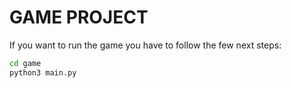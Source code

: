 # GAME PROJECT

If you want to run the game you have to follow the few next steps:

```sh
cd game
python3 main.py 
```
